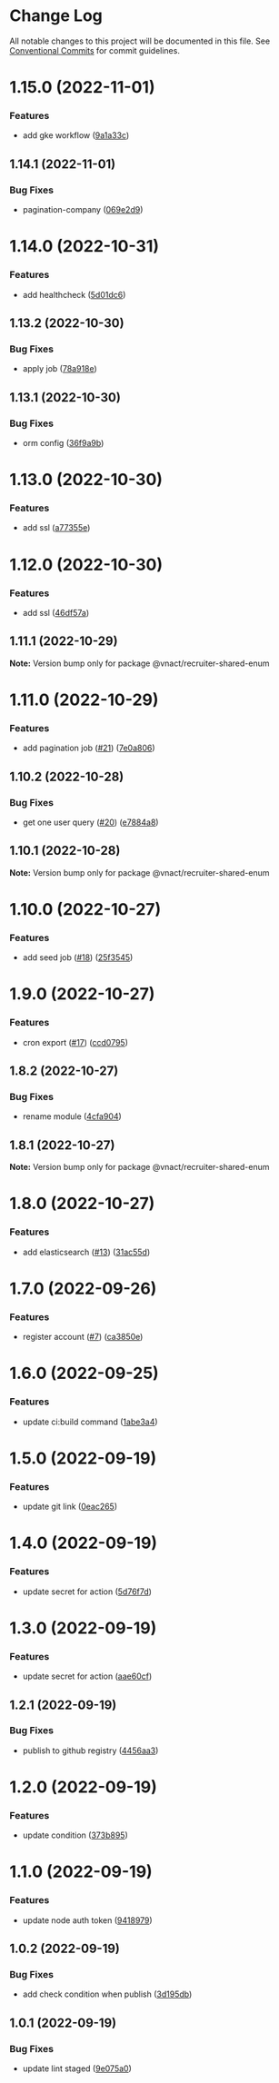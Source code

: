 # Change Log

All notable changes to this project will be documented in this file.
See [Conventional Commits](https://conventionalcommits.org) for commit guidelines.

# 1.15.0 (2022-11-01)

### Features

- add gke workflow ([9a1a33c](https://github.com/vnact/recruiter-portal-backend/commit/9a1a33cca1a9c3d9a61e2bfd8aff0c6457bad998))

## 1.14.1 (2022-11-01)

### Bug Fixes

- pagination-company ([069e2d9](https://github.com/vnact/recruiter-portal-backend/commit/069e2d959bb4a7ffb31097019fa67c7c4dbba6ad))

# 1.14.0 (2022-10-31)

### Features

- add healthcheck ([5d01dc6](https://github.com/vnact/recruiter-portal-backend/commit/5d01dc6c839f2338946acf4d0c05bbb570d57fd4))

## 1.13.2 (2022-10-30)

### Bug Fixes

- apply job ([78a918e](https://github.com/vnact/recruiter-portal-backend/commit/78a918eefdc5427a40686e316ece60c06040e79f))

## 1.13.1 (2022-10-30)

### Bug Fixes

- orm config ([36f9a9b](https://github.com/vnact/recruiter-portal-backend/commit/36f9a9bc19fdf6182db9a9e4c4828d99f5299b22))

# 1.13.0 (2022-10-30)

### Features

- add ssl ([a77355e](https://github.com/vnact/recruiter-portal-backend/commit/a77355e2931c43570f7b4afdb50dd23630dbdaeb))

# 1.12.0 (2022-10-30)

### Features

- add ssl ([46df57a](https://github.com/vnact/recruiter-portal-backend/commit/46df57a417f96af92ef5f4912e7806107fa2ccb2))

## 1.11.1 (2022-10-29)

**Note:** Version bump only for package @vnact/recruiter-shared-enum

# 1.11.0 (2022-10-29)

### Features

- add pagination job ([#21](https://github.com/vnact/recruiter-portal-backend/issues/21)) ([7e0a806](https://github.com/vnact/recruiter-portal-backend/commit/7e0a8063146dac32f3dd43aa4296ef2fb69c790e))

## 1.10.2 (2022-10-28)

### Bug Fixes

- get one user query ([#20](https://github.com/vnact/recruiter-portal-backend/issues/20)) ([e7884a8](https://github.com/vnact/recruiter-portal-backend/commit/e7884a8a11e39bf75f9115398fe4ef6d39df8312))

## 1.10.1 (2022-10-28)

**Note:** Version bump only for package @vnact/recruiter-shared-enum

# 1.10.0 (2022-10-27)

### Features

- add seed job ([#18](https://github.com/vnact/recruiter-portal-backend/issues/18)) ([25f3545](https://github.com/vnact/recruiter-portal-backend/commit/25f3545ca3a9cc3be9b49ae612ca5d9cc39e3f33))

# 1.9.0 (2022-10-27)

### Features

- cron export ([#17](https://github.com/vnact/recruiter-portal-backend/issues/17)) ([ccd0795](https://github.com/vnact/recruiter-portal-backend/commit/ccd079571bc4cf2ef8f9bacf0af597fc431443fc))

## 1.8.2 (2022-10-27)

### Bug Fixes

- rename module ([4cfa904](https://github.com/vnact/recruiter-portal-backend/commit/4cfa904e79f8e106178ce600a34478789d366eb6))

## 1.8.1 (2022-10-27)

**Note:** Version bump only for package @vnact/recruiter-shared-enum

# 1.8.0 (2022-10-27)

### Features

- add elasticsearch ([#13](https://github.com/vnact/recruiter-portal-backend/issues/13)) ([31ac55d](https://github.com/vnact/recruiter-portal-backend/commit/31ac55d5dccf57bad8c8bb0382c5fd7892076ba6))

# 1.7.0 (2022-09-26)

### Features

- register account ([#7](https://github.com/vnact/recruiter-portal-backend/issues/7)) ([ca3850e](https://github.com/vnact/recruiter-portal-backend/commit/ca3850e069b95c6606996b0329451962d55bbb38))

# 1.6.0 (2022-09-25)

### Features

- update ci:build command ([1abe3a4](https://github.com/vnact/recruiter-portal-backend/commit/1abe3a4f91ada080bfd4f0f000f6cd84e4f84ac9))

# 1.5.0 (2022-09-19)

### Features

- update git link ([0eac265](https://github.com/vnact/recruiter-portal-backend/commit/0eac2655fc4cc515611af02704570fae64dd0659))

# 1.4.0 (2022-09-19)

### Features

- update secret for action ([5d76f7d](https://github.com/vnact/recruiter-portal-backend/commit/5d76f7d9a6970cfedaae30c04a5bd563efcf84ca))

# 1.3.0 (2022-09-19)

### Features

- update secret for action ([aae60cf](https://github.com/vnact/recruiter-portal-backend/commit/aae60cfff0e11817b81100ca85233a11c04867f2))

## 1.2.1 (2022-09-19)

### Bug Fixes

- publish to github registry ([4456aa3](https://github.com/vnact/recruiter-portal-backend/commit/4456aa36de9ad02447b3b209d83185c26080613d))

# 1.2.0 (2022-09-19)

### Features

- update condition ([373b895](https://github.com/vnact/recruiter-portal-backend/commit/373b895ecec57327441d347b92ba39bf141827cf))

# 1.1.0 (2022-09-19)

### Features

- update node auth token ([9418979](https://github.com/vnact/recruiter-portal-backend/commit/941897969656d838bc796857c3bf2f7b8c47127a))

## 1.0.2 (2022-09-19)

### Bug Fixes

- add check condition when publish ([3d195db](https://github.com/vnact/recruiter-portal-backend/commit/3d195db5bd44a7ca8988d3d7bb90aaa7645167dd))

## 1.0.1 (2022-09-19)

### Bug Fixes

- update lint staged ([9e075a0](https://github.com/vnact/recruiter-portal-backend/commit/9e075a0a598dbb8a7c5e7ed3cd721172cbac9cda))
